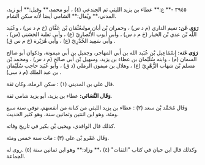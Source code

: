 ٣٩٤٥ -** ع:** عطاء بن يزيد الليثي ثم الجندعي (٤) ، أبو محمد،** وقيل:** أبو زيد، المدني،** ويُقال:** الشامي أيضا لأنه سكن الشام.

**رَوَى عَن:** تميم الداري (م د س) ، وحمران بْن أبان مولىعُثْمَان بْن عَفَّان (خ م د س) ، وعُبَيد اللَّه بْن عدي بْن الخيار (خ م د س) ، وأبي أيوب الأَنْصارِيّ (ع) ، وأبي ثعلبة الخشني (س) ، وأبي سَعِيد الخُدْرِيّ (ع) ، وأبي هُرَيْرة (خ م س ق) .

**رَوَى عَنه:** إِسْمَاعِيل بْن عُبَيد الله بن أَبي المهاجر، وجميل بن أَبي ميمونة، وذكوان أبو صالح السمان (م) ، وابنه سُلَيْمان بن عطاء بن يزيد، وسهيل بْن أَبي صالح (م د س) ، ومحمد بْن مسلم بْن شهاب الزُّهْرِيّ (ع) ، وهلال بن ميمون الرملي (د ق) ، وأبو عُبَيد حاجب سُلَيْمان بن عبد الملك (م د سي) .

قال علي بن المديني (١) : سكن الرملة، وكان ثقة.

**وَقَال النَّسَائي:** عطاء بن يزيد، أبو يزيد شامي ثقة.

وَقَال مُحَمَّد بْن سعد (٢) : عطاء بن يزيد الليثي من كنانة من أنفسهم، توفي سنة سبع ومئة، وهو ابن اثنتين وثمانين سنة، وهو كثير الحديث.

كذلك قال الواقدي، ويحيى بْن بكير في تاريخ وفاته.

وَقَال عَمْرو بْن علي (٣) : مات سنة خمس ومئة.

وكذلك قال ابن حبان في كتاب "الثقات" (٤) ،** وزاد:** وهو ابن ثمانين سنة (٥) .روى له الجماعة.
